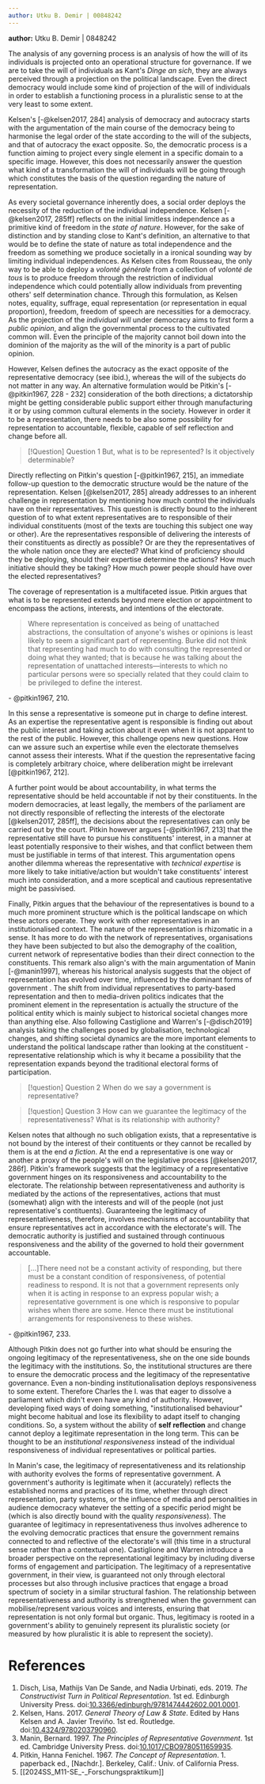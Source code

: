 ```yaml
---
author: Utku B. Demir | 00848242
---
```

**author:** Utku B. Demir | 0848242

The analysis of any governing process is an analysis of how the will of its individuals is projected onto an operational structure for governance. If we are to take the will of individuals as Kant's *Dinge an sich*, they are always perceived through a projection on the political landscape. Even the direct democracy would include some kind of projection of the will of individuals in order to establish a functioning process in a pluralistic sense to at the very least to some extent.

Kelsen's [-@kelsen2017, 284] analysis of democracy and autocracy starts with the argumentation of the main course of the democracy being to harmonise the legal order of the state according to the will of the subjects, and that of autocracy the exact opposite. So, the democratic process is a function aiming to project every single element in a specific domain to a specific image. However, this does not necessarily answer the question what kind of a transformation the will of individuals will be going through which constitutes the basis of the question regarding the nature of representation.

As every societal governance inherently does, a social order deploys the necessity of the reduction of the individual independence. Kelsen [-@kelsen2017, 285ff] reflects on the initial limitless independence as a primitive kind of freedom in the *state of nature*. However, for the sake of distinction and by standing close to Kant's definition, an alternative to that would be to define the state of nature as total independence and the freedom as something we produce societally in a ironical sounding way by limiting individual independences.  As Kelsen cites from Rousseau, the only way to be able to deploy a *volonté générale* from a collection of *volonté de tous* is to produce freedom through the restriction of individual independence which could potentially allow individuals from preventing others' self determination chance. Through this formulation, as Kelsen notes, equality, suffrage, equal representation (or representation in equal proportion), freedom, freedom of speech are necessities for a democracy. As the projection of the *individual will* under democracy aims to first form a *public opinion*, and align the governmental process to the cultivated common will. Even the principle of the majority cannot boil down into the dominion of the majority as the will of the minority is a part of public opinion.

However, Kelsen defines the autocracy as the exact opposite of the representative democracy (see ibid.), whereas the will of the subjects do not matter in any way. An alternative formulation would be Pitkin's [-@pitkin1967, 228 - 232] consideration of the both directions; a dictatorship might be getting considerable public support either through manufacturing it or by using common cultural elements in the society. However in order it to be a representation, there needs to be also some possibility for representation to accountable, flexible, capable of self reflection and change before all.

>[!Question] Question 1 
>But, what is to be represented? Is it objectively determinable?

Directly reflecting on Pitkin's question [-@pitkin1967, 215], an immediate follow-up question to the democratic structure would be the nature of the representation. Kelsen [@kelsen2017, 285] already addresses to an inherent challenge in representation by mentioning how much control the individuals have on their representatives. This question is directly bound to the inherent question of to what extent representatives are to responsible of their individual constituents (most of the texts are touching this subject one way or other). Are the representatives responsible of delivering the interests of their constituents as directly as possible? Or are they the representatives of the whole nation once they are elected? What kind of proficiency should they be deploying, should their expertise determine the  actions? How much initiative should they be taking? How much power people should have over the elected representatives?

The coverage of representation is a multifaceted issue. Pitkin argues that what is to be represented extends beyond mere election or appointment to encompass the actions, interests, and intentions of the electorate.

> Where representation is conceived as being of unattached abstractions, the consultation of anyone's wishes or opinions is least likely to seem a significant part of representing. Burke did not think that representing had much to do with consulting the represented or doing what they wanted; that is because he was talking about the representation of unattached interests—interests to which no particular persons were so specially related that they could claim to be privileged to define the interest.

\- @pitkin1967, 210.

In this sense a representative is someone put in charge to define interest. As an expertise the representative agent is responsible is finding out about the public interest and taking action about it even when it is not apparent to the rest of the public. However, this challenge opens new questions. How can we assure such an expertise while even the electorate themselves cannot assess their interests. What if the question the representative facing is completely arbitrary choice, where deliberation might be irrelevant [@pitkin1967, 212]. 

A further point would be about accountability, in what terms the representative should be held accountable if not by their constituents. In the modern democracies, at least legally, the members of the parliament are not directly responsible of reflecting the interests of the electorate [@kelsen2017, 285ff], the decisions about the representatives can only be carried out by the court. Pitkin however argues [-@pitkin1967, 213] that the representative still have to pursue his constituents' interest, in a manner at least potentially responsive to their wishes, and that conflict between them must be justifiable in terms of that interest. This argumentation opens another dilemma whereas the representative with *technical expertise* is more likely to take initiative/action but wouldn't take constituents' interest much into consideration, and a more sceptical and cautious representative might be passivised. 

Finally, Pitkin argues that the behaviour of the representatives is bound to a much more prominent structure which is the political landscape on which these actors operate. They work with other representatives in an institutionalised context. The nature of the representation is rhizomatic in a sense. It has more to do with the network of representatives, organisations they have been subjected to but also the demography of the coalition, current network of representative bodies than their direct connection to the constituents. This remark also align's with the main argumentation of Manin [-@manin1997], whereas his historical analysis suggests that the object of representation has evolved over time, influenced by the dominant forms of government . The shift from individual representatives to party-based representation and then to media-driven politics indicates that the prominent element in the representation is actually the structure of the political entity which is mainly subject to historical societal changes more than anything else. Also following Castiglione and Warren's [-@disch2019] analysis taking the challenges posed by globalisation, technological changes, and shifting societal dynamics are the more important elements to understand the political landscape rather than looking at the constituent -  representative relationship which is why it became a possibility that the representation expands beyond the traditional electoral forms of participation.

>[!question] Question 2
> When do we say a government is representative?

>[!question] Question 3
> How can we guarantee the legitimacy of the representativeness? What is its relationship with authority?

Kelsen notes that although no such obligation exists, that a representative is not bound by the interest of their contituents or they cannot be recalled by them is at the end *a fiction*. At the end a representative is one way or another a proxy of the people's will on the legislative process [@kelsen2017, 286f]. Pitkin's framework suggests that the legitimacy of a representative government hinges on its responsiveness and accountability to the electorate. The relationship between representativeness and authority is mediated by the actions of the representatives, actions that must (somewhat) align with the interests and will of the people (not just representative's contituents). Guaranteeing the legitimacy of representativeness, therefore, involves mechanisms of accountability that ensure representatives act in accordance with the electorate's will. The democratic authority is justified and sustained through continuous responsiveness and the ability of the governed to hold their government accountable.

>[...]There need not be a constant activity of responding, but there must be a constant condition of responsiveness, of potential readiness to respond. It is not that a government represents only when it is acting in response to an express popular wish; a representative government is one which is responsive to popular wishes when there are some. Hence there must be institutional arrangements for responsiveness to these wishes.

\- @pitkin1967, 233.

Although Pitkin does not go further into what should be ensuring the ongoing legitimacy of the representativeness, she on the one side bounds the legitimacy with the institutions. So, the institutional structures are there to ensure the democratic process and the legitimacy of the representative governance. Even a non-binding institutionalisation deploys responsiveness to some extent. Therefore Charles the I. was that eager to dissolve a parliament which didn't even have any kind of authority. However, developing fixed ways of doing something, "institutionalised behaviour" might become habitual and lose its flexibility to adapt itself to changing conditions. So, a system without the ability of **self reflection** and change cannot deploy a legitimate representation in the long term. This can be thought to be an *institutional responsiveness* instead of the individual responsiveness of individual representatives or political parties.

In Manin's case, the legitimacy of representativeness and its relationship with authority evolves the forms of representative government. A government's authority is legitimate when it (accurately) reflects the established norms and practices of its time, whether through direct representation, party systems, or the influence of media and personalities in audience democracy whatever the setting of a specific period might be (which is also directly bound with the quality *responsiveness*). The guarantee of legitimacy in representativeness thus involves adherence to the evolving democratic practices that ensure the government remains connected to and reflective of the electorate's will (this time in a structural sense rather than a contextual one). Castiglione and Warren introduce a broader perspective on the representational legitimacy by including diverse forms of engagement and participation. The legitimacy of a representative government, in their view, is guaranteed not only through electoral processes but also through inclusive practices that engage a broad spectrum of society in a similar structural fashion. The relationship between representativeness and authority is strengthened when the government can mobilise/represent various voices and interests, ensuring that representation is not only formal but organic. Thus, legitimacy is rooted in a government's ability to genuinely represent its pluralistic society (or measured by how pluralistic it is able to represent the society).

# References
1. Disch, Lisa, Mathijs Van De Sande, and Nadia Urbinati, eds. 2019. _The Constructivist Turn in Political Representation_. 1st ed. Edinburgh University Press. doi:[10.3366/edinburgh/9781474442602.001.0001](https://doi.org/10.3366/edinburgh/9781474442602.001.0001).
2. Kelsen, Hans. 2017. _General Theory of Law & State_. Edited by Hans Kelsen and A. Javier Treviño. 1st ed. Routledge. doi:[10.4324/9780203790960](https://doi.org/10.4324/9780203790960).
3. Manin, Bernard. 1997. _The Principles of Representative Government_. 1st ed. Cambridge University Press. doi:[10.1017/CBO9780511659935](https://doi.org/10.1017/CBO9780511659935).
4. Pitkin, Hanna Fenichel. 1967. _The Concept of Representation_. 1. paperback ed., [Nachdr.]. Berkeley, Calif.: Univ. of California Press.
5. [[2024SS_M11-SE_-_Forschungspraktikum]]